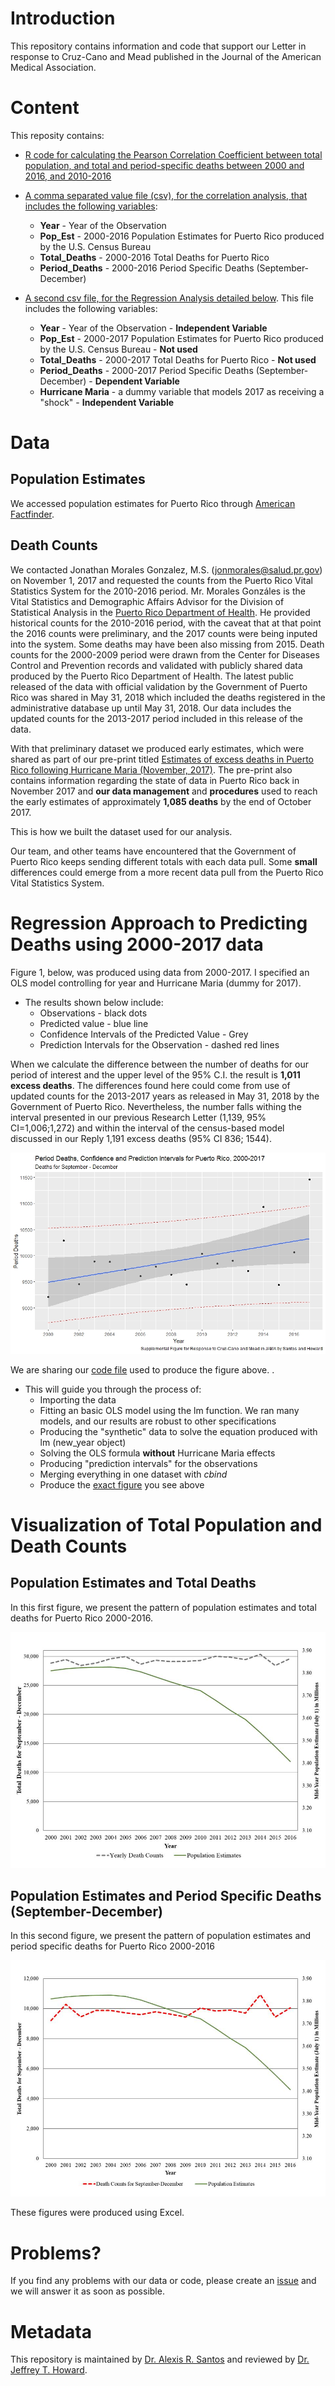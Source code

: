 # Introduction 
This repository contains information and code that support our Letter in response to Cruz-Cano and Mead published in the Journal of the American Medical Association. 

# Content
This reposity contains:

* [R code for calculating the Pearson Correlation Coefficient between total population, and total and period-specific deaths between 2000 and 2016, and 2010-2016](Code_Correlations_JAMA_Reply.R)

* [A comma separated value file (csv), for the correlation analysis, that includes the following variables](Puerto_Rico_Deaths_00_16.csv):
    + **Year** - Year of the Observation 
    + **Pop_Est** - 2000-2016 Population Estimates for Puerto Rico produced by the U.S. Census Bureau 
    + **Total_Deaths** - 2000-2016 Total Deaths for Puerto Rico 
    + **Period_Deaths** - 2000-2016 Period Specific Deaths (September-December)  

* [A second csv file, for the Regression Analysis detailed below](Puerto_Rico_Deaths_00_17.csv). This file includes the following  variables:
    + **Year** - Year of the Observation - **Independent Variable**
    + **Pop_Est** - 2000-2017 Population Estimates for Puerto Rico produced by the U.S. Census Bureau - **Not used**
    + **Total_Deaths** - 2000-2017 Total Deaths for Puerto Rico - **Not used**
    + **Period_Deaths** - 2000-2017 Period Specific Deaths (September-December)  - **Dependent Variable**
    + **Hurricane Maria** - a dummy variable that models 2017 as receiving a "shock" - **Independent Variable**

# Data 

## Population Estimates
We accessed population estimates for Puerto Rico through [American Factfinder](https://factfinder.census.gov/faces/nav/jsf/pages/index.xhtml). 

## Death Counts
We contacted Jonathan Morales Gonzalez, M.S. (jonmorales@salud.pr.gov) on November 1, 2017 and requested the counts from the Puerto Rico Vital Statistics System for the 2010-2016 period. Mr. Morales Gonzáles is the Vital Statistics and Demographic Affairs Advisor for the Division of Statistical Analysis in the [Puerto Rico Department of Health](http://www.salud.gov.pr/). He provided historical counts for the 2010-2016 period, with the caveat that at that point the 2016 counts were preliminary, and the 2017 counts were being inputed into the system. Some deaths may have been also missing from 2015. Death counts for the 2000-2009 period were drawn from the Center for Diseases Control and Prevention records and validated with publicly shared data produced by the Puerto Rico Department of Health.  The latest public released of the data with official validation by the Government of Puerto Rico was shared in May 31, 2018 which included the deaths registered in the administrative database up until May 31, 2018. Our data includes the updated counts for the 2013-2017 period included in this release of the data. 

With that preliminary dataset we produced early estimates, which were shared as part of our pre-print titled [Estimates of excess deaths in Puerto Rico following Hurricane Maria (November, 2017)](https://osf.io/preprints/socarxiv/s7dmu/). The pre-print also contains information regarding the state of data in Puerto Rico back in November 2017 and **our data management** and **procedures** used to reach the early estimates of approximately **1,085 deaths** by the end of October 2017. 

This is how we built the dataset used for our analysis.

Our team, and other teams have encountered that the Government of Puerto Rico keeps sending different totals with each data pull. Some **small** differences could emerge from a more recent data pull from the Puerto Rico Vital Statistics System. 

# Regression Approach to Predicting Deaths using 2000-2017 data
Figure 1, below, was produced using data from 2000-2017. I specified an OLS model controlling for year and Hurricane Maria (dummy for 2017). 

* The results shown below include: 
    + Observations - black dots
    + Predicted value - blue line
    + Confidence Intervals of the Predicted Value - Grey 
    + Prediction Intervals for the Observation - dashed red lines

When we calculate the difference between the number of deaths for our period of interest and the upper level of the 95% C.I. the result is **1,011 excess deaths**. The differences found here could come from use of updated counts for the 2013-2017 years as released in May 31, 2018 by the Government of Puerto Rico. Nevertheless, the number falls withing the interval presented in our previous Research Letter (1,139, 95% CI=1,006;1,272) and within the interval of the census-based model discussed in our Reply 1,191 excess deaths (95% CI 836; 1544). 

![Figure 1](Rplot10.jpeg)

We are sharing our [code file](OLS_Figure_Repository.R) used to produce the figure above. .

* This will guide you through the process of: 
    + Importing the data
    + Fitting an basic OLS model using the lm function. We ran many models, and our results are robust to other specifications 
    + Producing the "synthetic" data to solve the equation produced with lm (new_year object)
    + Solving the OLS formula **without** Hurricane Maria effects
    + Producing "prediction intervals" for the observations 
    + Merging everything in one dataset with *cbind* 
    + Produce the [exact figure](RPlot10.jpeg) you see above

# Visualization of Total Population and Death Counts
## Population Estimates and Total Deaths
In this first figure, we present the pattern of population estimates and total deaths for Puerto Rico 2000-2016.

![Figure 2](Total_Deaths_Pop_A.jpg)

## Population Estimates and Period Specific Deaths (September-December)
In this second figure, we present the pattern of population estimates and period specific deaths for Puerto Rico 2000-2016

![Figure 3](Total_Deaths_Pop_B.jpg)

These figures were produced using Excel. 

# Problems?
If you find any problems with our data or code, please create an [issue](https://github.com/alexisrsantos/JAMA_Reply/issues) and we will answer it as soon as possible. 

# Metadata
This repository is maintained by [Dr. Alexis R. Santos](https://scholar.google.com/citations?user=oPZ-RDgAAAAJ&hl=en) and reviewed by [Dr. Jeffrey T. Howard](https://scholar.google.com/citations?user=l0A2z2YAAAAJ&hl=en).
